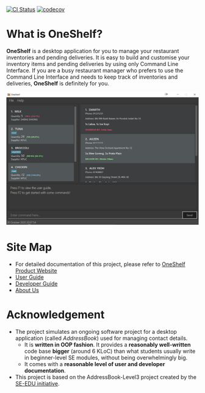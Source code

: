 [![CI Status](https://github.com/AY2021S1-CS2103T-T12-1/tp/workflows/Java%20CI/badge.svg)](https://github.com/AY2021S1-CS2103T-T12-1/tp/actions)
[![codecov](https://codecov.io/gh/AY2021S1-CS2103T-T12-1/tp/branch/master/graph/badge.svg)](https://codecov.io/gh/AY2021S1-CS2103T-T12-1/tp)

# What is OneShelf?
**OneShelf** is a desktop application for you to manage your restaurant inventories and pending deliveries.
It is easy to build and customise your inventory items and pending deliveries
by using only Command Line Interface. If you are a busy restaurant manager who prefers
to use the Command Line Interface and needs to keep track of inventories and deliveries,
 **OneShelf** is definitely for you.

 ![Ui](docs/images/Ui.png)

# Site Map
* For detailed documentation of this project, please refer to [OneShelf Product Website](https://ay2021s1-cs2103t-t12-1.github.io/tp/)
* [User Guide](https://github.com/AY2021S1-CS2103T-T12-1/tp/blob/master/docs/UserGuide.md)
* [Developer Guide](https://github.com/AY2021S1-CS2103T-T12-1/tp/blob/master/docs/DeveloperGuide.md)
* [About Us](https://github.com/AY2021S1-CS2103T-T12-1/tp/blob/master/docs/AboutUs.md)

# Acknowledgement
* The project simulates an ongoing software project for a desktop application (called _AddressBook_) used for managing contact details.
  * It is **written in OOP fashion**. It provides a **reasonably well-written** code base **bigger** (around 6 KLoC) than what students usually write in beginner-level SE modules, without being overwhelmingly big.
  * It comes with a **reasonable level of user and developer documentation**.
* This project is based on the AddressBook-Level3 project created by the [SE-EDU initiative](https://se-education.org).
